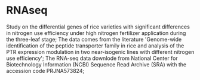 # RNAseq
Study on the differential genes of rice varieties with significant differences in nitrogen use efficiency under high nitrogen fertilizer application during the three-leaf stage; 
The data comes from the literature 'Genome-wide identification of the peptide transporter family in rice and analysis of the PTR expression modulation in two near-isogenic lines with different nitrogen use efficiency'; 
The RNA-seq data downlode from National Center for Biotechnology Information (NCBI) Sequence Read Archive (SRA) with the accession code PRJNA573824; 




